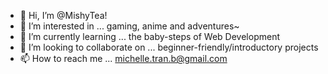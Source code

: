 - 👋 Hi, I’m @MishyTea!
- 👀 I’m interested in ... gaming, anime and adventures~
- 🌱 I’m currently learning ... the baby-steps of Web Development
- 💞️ I’m looking to collaborate on ... beginner-friendly/introductory projects
- 📫 How to reach me ... michelle.tran.b@gmail.com

<!---
MishyTea/MishyTea is a ✨ special ✨ repository because its `README.md` (this file) appears on your GitHub profile.
You can click the Preview link to take a look at your changes.
--->
